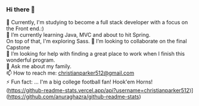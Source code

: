 ### Hi there 👋


🔭 Currently, I'm studying to become a full stack developer with a focus on the Front end.:)<br>
🌱 I’m currently learning Java, MVC and about to hit Spring.<br>
On top of that, I'm exploring Sass. 
👯 I’m looking to collaborate on the final Capstone<br>
🤔 I’m looking for help with finding a great place to work when I finish this wonderful program.<br>
💬 Ask me about my family.<br>
📫 How to reach me: christianparker512@gmail.com<br>
⚡ Fun fact: ... I'm a big college football fan! Hook'em Horns!<br>
(https://github-readme-stats.vercel.app/api?username=christianparker512)](https://github.com/anuraghazra/github-readme-stats)


